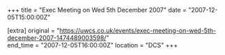 +++
title = "Exec Meeting on Wed 5th December 2007"
date = "2007-12-05T15:00:00Z"

[extra]
original = "https://uwcs.co.uk/events/exec-meeting-on-wed-5th-december-2007-1474489003598/"    
end_time = "2007-12-05T16:00:00Z"
location = "DCS"
+++



